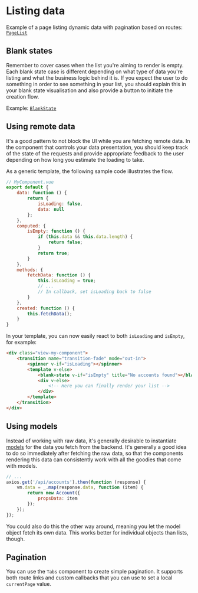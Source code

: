 
# Listing data

Example of a page listing dynamic data with pagination based on routes: [`PageList`](https://github.com/Eiskis/vue-webpack/blob/master/src/components/pages/PageList.vue)

## Blank states

Remember to cover cases when the list you're aiming to render is empty. Each blank state case is different depending on what type of data you're listing and what the business logic behind it is. If you expect the user to do something in order to see something in your list, you should explain this in your blank state visualisation and also provide a button to initiate the creation flow.

Example: [`BlankState`](https://github.com/Eiskis/vue-webpack/blob/master/src/components/snippets/BlankState.vue)

## Using remote data

It's a good pattern to not block the UI while you are fetching remote data. In the component that controls your data presentation, you should keep track of the state of the requests and provide appropriate feedback to the user depending on how long you estimate the loading to take.

As a generic template, the following sample code illustrates the flow.

```js
// MyComponent.vue
export default {
	data: function () {
		return {
			isLoading: false,
			data: null
		};
	},
	computed: {
		isEmpty: function () {
			if (this.data && this.data.length) {
				return false;
			}
			return true;
		}
	},
	methods: {
		fetchData: function () {
			this.isLoading = true;
			// ...
			// In callback, set isLoading back to false
		}
	},
	created: function () {
		this.fetchData();
	}
}
```

In your template, you can now easily react to both `isLoading` and `isEmpty`, for example:

```html
<div class="view-my-component">
	<transition name="transition-fade" mode="out-in">
		<spinner v-if="isLoading"></spinner>
		<template v-else>
			<blank-state v-if="isEmpty" title="No accounts found"></blank-state>
			<div v-else>
				<!-- Here you can finally render your list -->
			</div>
		</template>
	</transition>
</div>
```

## Using models

Instead of working with raw data, it's generally desirable to instantiate [models](../app/models.md) for the data you fetch from the backend. It's generally a good idea to do so immediately after fetching the raw data, so that the components rendering this data can consistently work with all the goodies that come with models.

```js
// ...
axios.get('/api/accounts').then(function (response) {
	vm.data = _.map(response.data, function (item) {
		return new Account({
			propsData: item
		});
	});
});
```

You could also do this the other way around, meaning you let the model object fetch its own data. This works better for individual objects than lists, though.

## Pagination

You can use the `Tabs` component to create simple pagination. It supports both route links and custom callbacks that you can use to set a local `currentPage` value.
